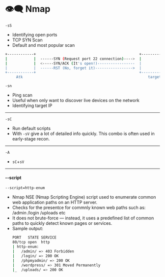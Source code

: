 # 👁️‍🗨️ Nmap

`-sS`  
- Identifying open ports  
- TCP SYN Scan
- Default and most popular scan
```bash
+------------+                                               +------------+
|            |  ------SYN (Request port 22 connection)---->  |            |
|            |  <-----SYN/ACK (It's open!)-----------------  |            |
|            |  ------RST (No, forget it)----------------->  |            |
+------------+                                               +------------+
     Atk                                                         target
```

`-sn`
- Ping scan
- Useful when only want to discover live devices on the network
- Identifying target IP

---

`-sC`
- Run default scripts
- With `-sV` give a lot of detailed info quickly. This combo is often used in early-stage recon.

---

`-A`
- `sC`+`sV`

---
#### --script 
`--script=http-enum`
- Nmap NSE (Nmap Scripting Engine) script used to enumerate common web application paths on an HTTP server.
- Checks for the presentce for commnly known web paths such as:
  /admin
  /login
  /uploads etc
- It does not brute-force — instead, it uses a predefined list of common paths to quickly detect known pages or services.
- Sample output:
  ```bash
  PORT   STATE SERVICE
  80/tcp open  http
  | http-enum:
  |   /admin/ => 403 Forbidden
  |   /login/ => 200 OK
  |   /phpmyadmin/ => 200 OK
  |   /wordpress/ => 301 Moved Permanently
  |_  /uploads/ => 200 OK
  ```
